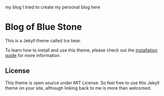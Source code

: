 my blog I tried to create my personal blog here

# Blog of Blue Stone
This is a Jekyll theme called Ice bear.

To learn how to install and use this theme, please check out the [installation guide](http://ikongsong.com/blog/ice-bear-jekyll-theme/) for more information.

## License
This theme is open source under MIT License. So feel free to use this Jekyll theme on your site, although linking back to me is more than welcomed.
